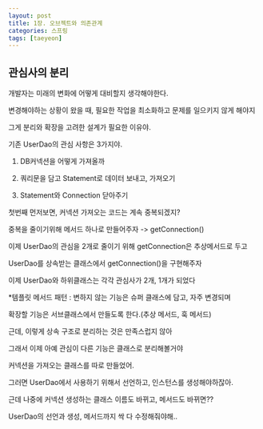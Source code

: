 ```yaml
---
layout: post
title: 1장. 오브젝트와 의존관계
categories: 스프링
tags: [taeyeon]
---
```


## 관심사의 분리

개발자는 미래의 변화에 어떻게 대비할지 생각해야한다.

변경해야하는 상황이 왔을 때, 필요한 작업을 최소화하고 문제를 일으키지 않게 해야지

그게 분리와 확장을 고려한 설계가 필요한 이유야.

기존 UserDao의 관심 사항은 3가지야.

1. DB커넥션을 어떻게 가져올까

2. 쿼리문을 담고 Statement로 데이터 보내고, 가져오기

3. Statement와 Connection 닫아주기

첫번째 먼저보면, 커넥션 가져오는 코드는 계속 중복되겠지?

중복을 줄이기위해 메서드 하나로 만들어주자 -> getConnection()

이제 UserDao의 관심을 2개로 줄이기 위해 getConnection은 추상메서드로 두고

UserDao를 상속받는 클래스에서 getConnection()을 구현해주자

이제 UserDao와 하위클래스는 각각 관심사가 2개, 1개가 되었다

*템플릿 메서드 패턴 : 변하지 않는 기능은 슈퍼 클래스에 담고, 자주 변경되며

확장할 기능은 서브클래스에서 만들도록 한다.(추상 메서드, 훅 메서드)

근데, 이렇게 상속 구조로 분리하는 것은 만족스럽지 않아

그래서 이제 아예 관심이 다른 기능은 클래스로 분리해볼거야

커넥션을 가져오는 클래스를 따로 만들었어.

그러면 UserDao에서 사용하기 위해서 선언하고, 인스턴스를 생성해야하잖아.

근데 나중에 커넥션 생성하는 클래스 이름도 바뀌고, 메서드도 바뀌면??

UserDao의 선언과 생성, 메서드까지 싹 다 수정해줘야해..













